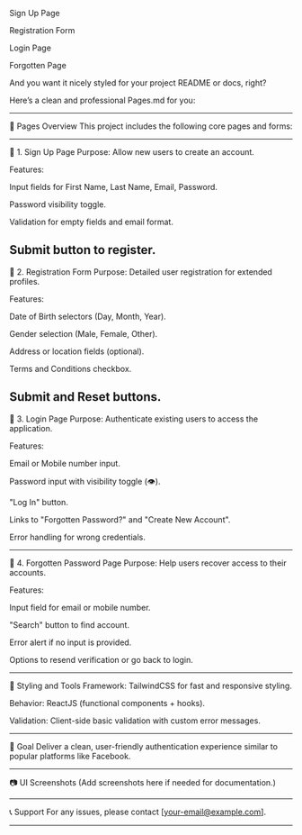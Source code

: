 

Sign Up Page

Registration Form

Login Page

Forgotten Page

And you want it nicely styled for your project README or docs, right?

Here’s a clean and professional Pages.md for you:

---

📄 Pages Overview
This project includes the following core pages and forms:

---

🔹 1. Sign Up Page
Purpose: Allow new users to create an account.

Features:

Input fields for First Name, Last Name, Email, Password.

Password visibility toggle.

Validation for empty fields and email format.

Submit button to register.
---

🔹 2. Registration Form
Purpose: Detailed user registration for extended profiles.

Features:

Date of Birth selectors (Day, Month, Year).

Gender selection (Male, Female, Other).

Address or location fields (optional).

Terms and Conditions checkbox.

Submit and Reset buttons.
---

🔹 3. Login Page
Purpose: Authenticate existing users to access the application.

Features:

Email or Mobile number input.

Password input with visibility toggle (👁️).

"Log In" button.

Links to "Forgotten Password?" and "Create New Account".

Error handling for wrong credentials.

---


🔹 4. Forgotten Password Page
Purpose: Help users recover access to their accounts.

Features:

Input field for email or mobile number.

"Search" button to find account.

Error alert if no input is provided.

Options to resend verification or go back to login.


---
📌 Styling and Tools
Framework: TailwindCSS for fast and responsive styling.

Behavior: ReactJS (functional components + hooks).

Validation: Client-side basic validation with custom error messages.


---


🎯 Goal
Deliver a clean, user-friendly authentication experience similar to popular platforms like Facebook.


---

📷 UI Screenshots
(Add screenshots here if needed for documentation.)

---
📞 Support
For any issues, please contact [your-email@example.com].

---
